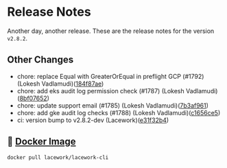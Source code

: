 # Release Notes
Another day, another release. These are the release notes for the version `v2.8.2`.

## Other Changes
* chore: replace Equal with GreaterOrEqual in preflight GCP (#1792) (Lokesh Vadlamudi)([184f87ae](https://github.com/lacework/go-sdk/commit/184f87aec9e48c7d7e76c38a25fc33be98bcec66))
* chore: add eks audit log permission check (#1787) (Lokesh Vadlamudi)([8bf07652](https://github.com/lacework/go-sdk/commit/8bf07652e2019192eae63ee52acc4ff17f24f2d3))
* chore: update support email (#1785) (Lokesh Vadlamudi)([7b3af961](https://github.com/lacework/go-sdk/commit/7b3af96153895df7d4faf42d847ff4347700141b))
* chore: add gke audit log checks (#1788) (Lokesh Vadlamudi)([c1656ce5](https://github.com/lacework/go-sdk/commit/c1656ce55dd3d9843df3a80be5a90739e8f09061))
* ci: version bump to v2.8.2-dev (Lacework)([e31f32b4](https://github.com/lacework/go-sdk/commit/e31f32b4608ea97e36982c0571907f458873227c))

## :whale: [Docker Image](https://hub.docker.com/r/lacework/lacework-cli)
```
docker pull lacework/lacework-cli
```
